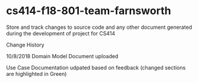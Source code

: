 # cs414-f18-801-team-farnsworth
Store and track changes to source code and any other document generated during the development of project for CS414

Change History

10/8/2018
Domain Model Document uploaded

Use Case Documentation udpated based on feedback (changed sections are highlighted in Green)
